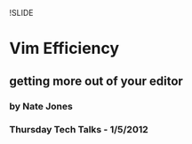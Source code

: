 !SLIDE 

# Vim Efficiency

## getting more out of your editor

### by Nate Jones
### Thursday Tech Talks - 1/5/2012
